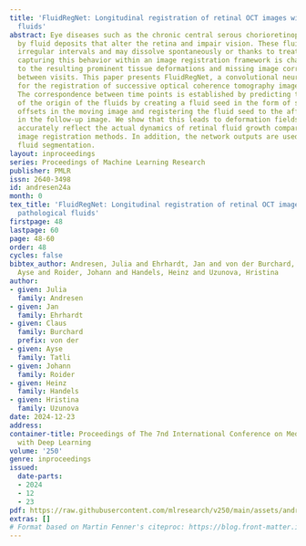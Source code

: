 ```yaml
---
title: 'FluidRegNet: Longitudinal registration of retinal OCT images with new pathological
  fluids'
abstract: Eye diseases such as the chronic central serous chorioretinopathy are characterized
  by fluid deposits that alter the retina and impair vision. These fluids occur at
  irregular intervals and may dissolve spontaneously or thanks to treatment. Accurately
  capturing this behavior within an image registration framework is challenging due
  to the resulting prominent tissue deformations and missing image correspondences
  between visits. This paper presents FluidRegNet, a convolutional neural network
  for the registration of successive optical coherence tomography images of the retina.
  The correspondence between time points is established by predicting the position
  of the origin of the fluids by creating a fluid seed in the form of sparse intensity
  offsets in the moving image and registering the fluid seed to the affected area
  in the follow-up image. We show that this leads to deformation fields that more
  accurately reflect the actual dynamics of retinal fluid growth compared to other
  image registration methods. In addition, the network outputs are used for unsupervised
  fluid segmentation.
layout: inproceedings
series: Proceedings of Machine Learning Research
publisher: PMLR
issn: 2640-3498
id: andresen24a
month: 0
tex_title: 'FluidRegNet: Longitudinal registration of retinal OCT images with new
  pathological fluids'
firstpage: 48
lastpage: 60
page: 48-60
order: 48
cycles: false
bibtex_author: Andresen, Julia and Ehrhardt, Jan and von der Burchard, Claus and Tatli,
  Ayse and Roider, Johann and Handels, Heinz and Uzunova, Hristina
author:
- given: Julia
  family: Andresen
- given: Jan
  family: Ehrhardt
- given: Claus
  family: Burchard
  prefix: von der
- given: Ayse
  family: Tatli
- given: Johann
  family: Roider
- given: Heinz
  family: Handels
- given: Hristina
  family: Uzunova
date: 2024-12-23
address:
container-title: Proceedings of The 7nd International Conference on Medical Imaging
  with Deep Learning
volume: '250'
genre: inproceedings
issued:
  date-parts:
  - 2024
  - 12
  - 23
pdf: https://raw.githubusercontent.com/mlresearch/v250/main/assets/andresen24a/andresen24a.pdf
extras: []
# Format based on Martin Fenner's citeproc: https://blog.front-matter.io/posts/citeproc-yaml-for-bibliographies/
---
```

